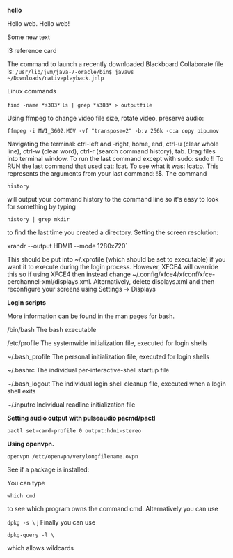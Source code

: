 **hello**

Hello web.
Hello web!

Some new text

i3 reference card

The command to launch a recently downloaded Blackboard Collaborate file is: `/usr/lib/jvm/java-7-oracle/bin$ javaws ~/Downloads/nativeplayback.jnlp`

Linux commands

```find -name *s383*```
`ls | grep *s383* > outputfile`

Using ffmpeg to change video file size, rotate video, preserve audio:

`ffmpeg -i MVI_3602.MOV -vf "transpose=2" -b:v 256k -c:a copy pip.mov`

Navigating the terminal: ctrl-left and -right, home, end, ctrl-u (clear whole line), ctrl-w (clear word), ctrl-r (search command history), tab. Drag files into terminal window. To run the last command except with sudo: sudo !! To RUN the last command that used cat: !cat. To see what it was: !cat:p. This represents the arguments from your last command: !$. The command

```history```

will output your command history to the command line so it's easy to look for something by typing

`history | grep mkdir`

to find the last time you created a directory.
Setting the screen resolution:

 xrandr --output HDMI1 --mode 1280x720`

This should be put into ~/.xprofile (which should be set to executable) if you want it to execute during the login process. However, XFCE4 will override this so if using XFCE4 then instead change ~/.config/xfce4/xfconf/xfce-perchannel-xml/displays.xml. Alternatively, delete displays.xml and then reconfigure your screens using Settings -\> Displays

**Login scripts**

More information can be found in the man pages for bash.

/bin/bash The bash executable

/etc/profile The systemwide initialization file, executed for login shells

~/.bash_profile The personal initialization file, executed for login shells

~/.bashrc The individual per-interactive-shell startup file

~/.bash_logout The individual login shell cleanup file, executed when a login shell exits

~/.inputrc Individual readline initialization file

**Setting audio output with pulseaudio pacmd/pactl**

`pactl set-card-profile 0 output:hdmi-stereo`

**Using openvpn.**

`openvpn /etc/openvpn/verylongfilename.ovpn`

See if a package is installed:

You can type

`which cmd`

to see which program owns the command cmd.
Alternatively you can use

`dpkg -s \`
j
Finally you can use

`dpkg-query -l \`

which allows wildcards
